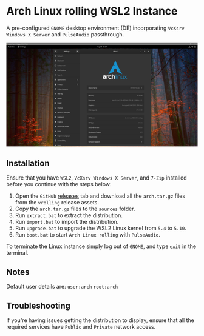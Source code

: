 # Arch Linux rolling WSL2 Instance

A pre-configured `GNOME` desktop environment (DE) incorporating `VcXsrv Windows X Server` and `PulseAudio` passthrough.

![Desktop Preview](images/preview.png)

## Installation

Ensure that you have `WSL2`, `VcXsrv Windows X Server`, and `7-Zip` installed before you continue with the steps below:

1. Open the `GitHub` [releases](https://github.com/milesbuckton/wsl2-arch/releases) tab and download all the `arch.tar.gz` files from the `vrolling` release assets.
2. Copy the `arch.tar.gz` files to the `sources` folder.
3. Run `extract.bat` to extract the distribution.
4. Run `import.bat` to import the distribution.
5. Run `upgrade.bat` to upgrade the WSL2 Linux kernel from `5.4` to `5.10`.
6. Run `boot.bat` to start `Arch Linux rolling` with `PulseAudio`.

To terminate the Linux instance simply log out of `GNOME`, and type `exit` in the terminal.

## Notes

Default user details are: `user:arch` `root:arch`

## Troubleshooting

If you're having issues getting the distribution to display, ensure that all the required services have `Public` and `Private` network access.
